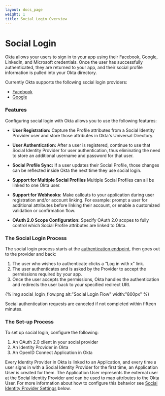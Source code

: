 ```yaml
---
layout: docs_page
weight: 1
title: Social Login Overview
---
```


# Social Login

Okta allows your users to sign in to your app using their Facebook, Google, LinkedIn, and Microsoft credentials. Once the user has successfully authenticated, they are returned to your app, and their social profile information is pulled into your Okta directory.

Currently Okta supports the following social login providers:

- [Facebook](facebook)
- [Google](google)

### Features

Configuring social login with Okta allows you to use the following features:

* **User Registration:** Capture the Profile attributes from a Social Identity Provider user and store those attributes in Okta's Universal Directory.

* **User Authentication:** After a user is registered, continue to use that Social Identity Provider for user authentication, thus eliminating the need to store an additional username and password for that user.

* **Social Profile Sync:** If a user updates their Social Profile, those changes can be reflected inside Okta the next time they use social login.

* **Support for Multiple Social Profiles** Multiple Social Profiles can all be linked to one Okta user.

* **Support for Webhooks:** Make callouts to your application during user registration and/or account linking. For example: prompt a user for additional attributes before linking their account, or enable a customized validation or confirmation flow.

* **OAuth 2.0 Scope Configuration:** Specify OAuth 2.0 scopes to fully control which Social Profile attributes are linked to Okta. 

### The Social Login Process

The social login process starts at the [authentication endpoint](/docs/api/resources/oidc.html#authentication-request), then goes out to the provider and back:

1. The user who wishes to authenticate clicks a “Log in with x” link.
2. The user authenticates and is asked by the Provider to accept the permissions required by your app.
3. Once the user accepts the permissions, Okta handles the authentication and redirects the user back to your specified redirect URI.

{% img social_login_flow.png alt:"Social Login Flow" width:"800px" %}

<!-- Source for image. Generated using http://www.plantuml.com/plantuml/uml/

@startuml
skinparam monochrome true

participant "Okta" as ok
participant "User Agent" as ua
participant "Social Identity Provider" as idp

ua -> ok: Get /oauth2/v1/authorize
ok -> ua: 302 to IdP's Authorize Endpoint + state
ua -> idp: GET IdP's Authorize Endpoint + state
ua <-> idp: User authenticates
idp -> ua: 302 to /oauth2/v1/authorize/callback + state  + code
ua -> ok: GET /oauth2/v1/authorize/callback + state  + code
ok -> ua: 302 to redirect_uri
@enduml
-->

Social authentication requests are canceled if not completed within fifteen minutes.

### The Set-up Process

To set up social login, configure the following: 

1. An OAuth 2.0 client in your social provider
2. An Identity Provider in Okta
3. An OpenID Connect Application in Okta

Every Identity Provider in Okta is linked to an Application, and every time a user signs in with a Social Identity Provider for the first time, an Application User is created for them. The Application User represents the external user at the Social Identity Provider and can be used to map attributes to the Okta User. For more information about how to configure this behavior see [Social Identity Provider Settings](social-settings) below.
